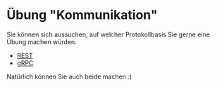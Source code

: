 # Übung "Kommunikation"

Sie können sich aussuchen, auf welcher Protokollbasis Sie gerne eine Übung machen würden.

* [REST](rest)
* [gRPC](grpc)

Natürlich können Sie auch beide machen :)
